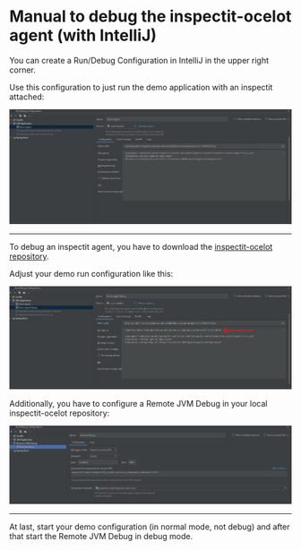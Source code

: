 # Manual to debug the inspectit-ocelot agent (with IntelliJ)

You can create a Run/Debug Configuration in IntelliJ in the upper right corner.

Use this configuration to just run the demo application with an inspectit attached:


![image](docs/agent-demo.png)

---

To debug an inspectit agent, you have to download the [inspectit-ocelot repository](https://github.com/inspectIT/inspectit-ocelot).

Adjust your demo run configuration like this:

![image](docs/debug-demo.png)

Additionally, you have to configure a Remote JVM Debug in your local inspectit-ocelot repository:

![image](docs/remote-debug-agent.png)

---

At last, start your demo configuration (in normal mode, not debug) and after that start the Remote JVM Debug in debug mode.
